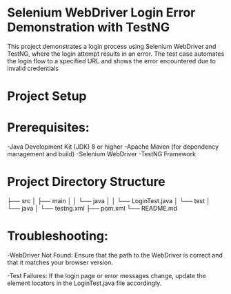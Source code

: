 # Selenium WebDriver Login Error Demonstration with TestNG

This project demonstrates a login process using Selenium WebDriver and TestNG, where the login attempt results in an error. The test case automates the login flow to a specified URL and shows the error encountered due to invalid credentials

# Project Setup

# Prerequisites:

-Java Development Kit (JDK) 8 or higher
-Apache Maven (for dependency management and build)
-Selenium WebDriver
-TestNG Framework

# Project Directory Structure

├── src
│   ├── main
│   │   └── java
│   │       └── LoginTest.java
│   └── test
│       └── java
│           └── testng.xml
├── pom.xml
└── README.md

# Troubleshooting:

-WebDriver Not Found: Ensure that the path to the WebDriver is correct and that it matches your browser version.

-Test Failures: If the login page or error messages change, update the element locators in the LoginTest.java file accordingly.

